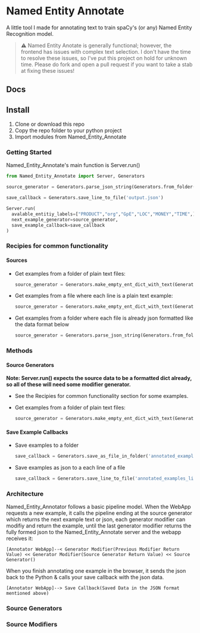 # Named Entity Annotate

A little tool I made for annotating text to train spaCy's (or any) Named Entity Recognition model.

> :warning: Named Entity Anotate is generally functional; however, the frontend has issues with complex text selection. I don't have the time to resolve these issues, so I've put this project on hold for unknown time. Please do fork and open a pull request if you want to take a stab at fixing these issues!

## Docs

## Install

1. Clone or download this repo
2. Copy the repo folder to your python project
3. Import modules from Named_Entity_Annotate

### Getting Started

Named_Entity_Annotate's main function is Server.run()

```python
from Named_Entity_Annotate import Server, Generators

source_generator = Generators.parse_json_string(Generators.from_folder('examples'))

save_callback = Generators.save_line_to_file('output.json')

Server.run(
  avalable_entitiy_labels=["PRODUCT","org","GpE","LOC","MONEY","TIME",],
  next_example_generator=source_generator,
  save_example_callback=save_callback
)
```

### Recipies for common functionality

#### Sources

* Get examples from a folder of plain text files:

  ```python
  source_generator = Generators.make_empty_ent_dict_with_text(Generators.from_folder('examples_folder'))
  ```
  
* Get examples from a file where each line is a plain text example:

  ```python
  source_generator = Generators.make_empty_ent_dict_with_text(Generators.from_file('examples_list_file.txt'))
  ```
  
* Get examples from a folder where each file is already json formatted like the data format below

  ```python
  source_generator = Generators.parse_json_string(Generators.from_folder('examples_folder'))
  ```

### Methods

#### Source Generators

**Note: Server.run() expects the source data to be a formatted dict already, so all of these will need some modifier generator.**
 * See the Recipies for common functionality section for some examples.

* Get examples from a folder of plain text files:

  ```python
  source_generator = Generators.make_empty_ent_dict_with_text(Generators.from_folder('examples_folder'))
  ```

#### Save Example Callbacks

* Save examples to a folder

  ```python
  save_callback = Generators.save_as_file_in_folder('annotated_examples_folder',output_file_extension="json"):
  ```
  
* Save examples as json to a each line of a file

  ```python
  save_callback = Generators.save_line_to_file('annotated_examples_list.json')
  ```

### Architecture

Named_Entity_Annotator follows a basic pipeline model. When the WebApp requests a new example, it calls the pipeline ending at the source generator which returns the next example text or json, each generator modifier can modifiy and return the example, until the last generator modifier returns the fully formed json to the Named_Entity_Annotate server and the webapp receives it:
```
[Annotator WebApp]--< Generator Modifier(Previous Modifier Return Value) << Generator Modifier(Source Generator Return Value) << Source Generator()
```
When you finish annotating one example in the browser, it sends the json back to the Python & calls your save callback with the json data.

```
[Annotator WebApp]--> Save Callback(Saved Data in the JSON format mentioned above)
```

### Source Generators

### Source Modifiers
